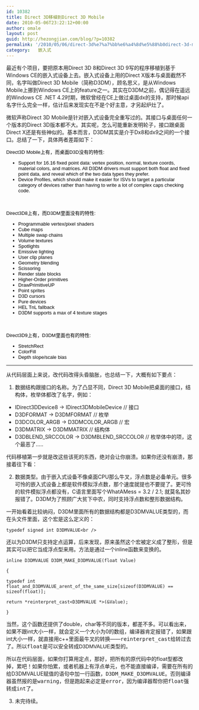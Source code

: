 ```yaml
---
id: 10382
title: Direct 3D移植到Direct 3D Mobile
date: 2010-05-06T23:22:12+00:00
author: omale
layout: post
guid: http://hezongjian.com/blog/?p=10382
permalink: '/2010/05/06/direct-3d%e7%a7%bb%e6%a4%8d%e5%88%b0direct-3d-mobile/'
category:   嵌入式  
---
```

最近有个项目，要把原本用Direct 3D 8和Direct 3D 9写的程序移植到基于Windows CE的嵌入式设备上去。嵌入式设备上用的Direct X版本与桌面截然不同，名字叫做Direct 3D Mobile（简称D3DM），顾名思义，是从Windows Mobile上挪到Windows CE上的feature之一。其实在D3DM之前，偶记得在遥远的Windows CE .NET 4.2时期，微软曾经在CE上做过桌面dx的支持，那时候api名字什么完全一样，估计后来发现实在不是个好主意，才另起炉灶了。

微软声称Direct 3D Mobile是针对嵌入式设备完全重写过的。其接口与桌面任何一个版本的Direct 3D版本都不大。其实呢，怎么可能重新发明轮子，接口跟桌面Direct X还是有些神似的。基本而言，D3DM其实是介于Dx8和dx9之间的一个接口。总结了一下，具体两者差距如下：

 

<p style="padding-top: 0px; padding-right: 0px; padding-bottom: 0px; padding-left: 0px; margin-top: 0.5em; margin-right: 0px; margin-bottom: 1em; margin-left: 0px; color: rgb(0, 0, 0); font-family: Verdana, Arial, Helvetica, sans-serif; font-size: 13px; ">
  Direct3D Mobile上有，而桌面D3D没有的特性:
</p>

<ul style="padding-top: 0px; padding-right: 0px; padding-bottom: 0px; padding-left: 0px; margin-top: 0.5em; margin-right: 0px; margin-bottom: 1em; margin-left: 2.5em; color: rgb(0, 0, 0); font-family: Verdana, Arial, Helvetica, sans-serif; font-size: 13px; ">
  <li style="padding-top: 0px; padding-right: 0px; padding-bottom: 0px; padding-left: 0px; margin-top: 0px; margin-right: 0px; margin-bottom: 0px; margin-left: 0px; ">
    Support for 16.16 fixed point data: vertex position, normal, texture coords, material colors, and matrices. All D3DM drivers must support both float and fixed point data, and reveal which of the two data types they prefer.
  </li>
  <li style="padding-top: 0px; padding-right: 0px; padding-bottom: 0px; padding-left: 0px; margin-top: 0px; margin-right: 0px; margin-bottom: 0px; margin-left: 0px; ">
    Device Profiles, which should make it easier for ISVs to target a particular category of devices rather than having to write a lot of complex caps checking code.
  </li>
</ul>

<p style="padding-top: 0px; padding-right: 0px; padding-bottom: 0px; padding-left: 0px; margin-top: 0.5em; margin-right: 0px; margin-bottom: 1em; margin-left: 0px; color: rgb(0, 0, 0); font-family: Verdana, Arial, Helvetica, sans-serif; font-size: 13px; ">
  <br style="padding-top: 0px; padding-right: 0px; padding-bottom: 0px; padding-left: 0px; margin-top: 0px; margin-right: 0px; margin-bottom: 0px; margin-left: 0px; " /><br /> Direct3D8上有，而D3DM里面没有的特性:
</p>

<ul style="padding-top: 0px; padding-right: 0px; padding-bottom: 0px; padding-left: 0px; margin-top: 0.5em; margin-right: 0px; margin-bottom: 1em; margin-left: 2.5em; color: rgb(0, 0, 0); font-family: Verdana, Arial, Helvetica, sans-serif; font-size: 13px; ">
  <li style="padding-top: 0px; padding-right: 0px; padding-bottom: 0px; padding-left: 0px; margin-top: 0px; margin-right: 0px; margin-bottom: 0px; margin-left: 0px; ">
    Programmable vertex/pixel shaders
  </li>
  <li style="padding-top: 0px; padding-right: 0px; padding-bottom: 0px; padding-left: 0px; margin-top: 0px; margin-right: 0px; margin-bottom: 0px; margin-left: 0px; ">
    Cube maps
  </li>
  <li style="padding-top: 0px; padding-right: 0px; padding-bottom: 0px; padding-left: 0px; margin-top: 0px; margin-right: 0px; margin-bottom: 0px; margin-left: 0px; ">
    Multiple swap chains
  </li>
  <li style="padding-top: 0px; padding-right: 0px; padding-bottom: 0px; padding-left: 0px; margin-top: 0px; margin-right: 0px; margin-bottom: 0px; margin-left: 0px; ">
    Volume textures
  </li>
  <li style="padding-top: 0px; padding-right: 0px; padding-bottom: 0px; padding-left: 0px; margin-top: 0px; margin-right: 0px; margin-bottom: 0px; margin-left: 0px; ">
    Spotlights
  </li>
  <li style="padding-top: 0px; padding-right: 0px; padding-bottom: 0px; padding-left: 0px; margin-top: 0px; margin-right: 0px; margin-bottom: 0px; margin-left: 0px; ">
    Emissive lighting
  </li>
  <li style="padding-top: 0px; padding-right: 0px; padding-bottom: 0px; padding-left: 0px; margin-top: 0px; margin-right: 0px; margin-bottom: 0px; margin-left: 0px; ">
    User clip planes
  </li>
  <li style="padding-top: 0px; padding-right: 0px; padding-bottom: 0px; padding-left: 0px; margin-top: 0px; margin-right: 0px; margin-bottom: 0px; margin-left: 0px; ">
    Geometry blending
  </li>
  <li style="padding-top: 0px; padding-right: 0px; padding-bottom: 0px; padding-left: 0px; margin-top: 0px; margin-right: 0px; margin-bottom: 0px; margin-left: 0px; ">
    Scissoring
  </li>
  <li style="padding-top: 0px; padding-right: 0px; padding-bottom: 0px; padding-left: 0px; margin-top: 0px; margin-right: 0px; margin-bottom: 0px; margin-left: 0px; ">
    Render state blocks
  </li>
  <li style="padding-top: 0px; padding-right: 0px; padding-bottom: 0px; padding-left: 0px; margin-top: 0px; margin-right: 0px; margin-bottom: 0px; margin-left: 0px; ">
    Higher-Order primitives
  </li>
  <li style="padding-top: 0px; padding-right: 0px; padding-bottom: 0px; padding-left: 0px; margin-top: 0px; margin-right: 0px; margin-bottom: 0px; margin-left: 0px; ">
    DrawPrimitiveUP
  </li>
  <li style="padding-top: 0px; padding-right: 0px; padding-bottom: 0px; padding-left: 0px; margin-top: 0px; margin-right: 0px; margin-bottom: 0px; margin-left: 0px; ">
    Point sprites
  </li>
  <li style="padding-top: 0px; padding-right: 0px; padding-bottom: 0px; padding-left: 0px; margin-top: 0px; margin-right: 0px; margin-bottom: 0px; margin-left: 0px; ">
    D3D cursors
  </li>
  <li style="padding-top: 0px; padding-right: 0px; padding-bottom: 0px; padding-left: 0px; margin-top: 0px; margin-right: 0px; margin-bottom: 0px; margin-left: 0px; ">
    Pure devices
  </li>
  <li style="padding-top: 0px; padding-right: 0px; padding-bottom: 0px; padding-left: 0px; margin-top: 0px; margin-right: 0px; margin-bottom: 0px; margin-left: 0px; ">
    HEL TnL fallback
  </li>
  <li style="padding-top: 0px; padding-right: 0px; padding-bottom: 0px; padding-left: 0px; margin-top: 0px; margin-right: 0px; margin-bottom: 0px; margin-left: 0px; ">
    D3DM supports a max of 4 texture stages
  </li>
</ul>

<p style="padding-top: 0px; padding-right: 0px; padding-bottom: 0px; padding-left: 0px; margin-top: 0.5em; margin-right: 0px; margin-bottom: 1em; margin-left: 0px; color: rgb(0, 0, 0); font-family: Verdana, Arial, Helvetica, sans-serif; font-size: 13px; ">
  <br style="padding-top: 0px; padding-right: 0px; padding-bottom: 0px; padding-left: 0px; margin-top: 0px; margin-right: 0px; margin-bottom: 0px; margin-left: 0px; " /><br /> Direct3D9上有，D3DM里面也有的特性:
</p>

<ul style="padding-top: 0px; padding-right: 0px; padding-bottom: 0px; padding-left: 0px; margin-top: 0.5em; margin-right: 0px; margin-bottom: 1em; margin-left: 2.5em; color: rgb(0, 0, 0); font-family: Verdana, Arial, Helvetica, sans-serif; font-size: 13px; ">
  <li>
    StretchRect
  </li>
  <li>
    ColorFill
  </li>
  <li>
    Depth slope/scale bias
  </li>
</ul>

 

* * *

 

从代码层面上来说，改代码改得头昏脑胀，也总结一下，大概有如下要点：

1. 数据结构跟接口的名称。为了凸显不同，Direct 3D Mobile把桌面的接口，结构体，枚举体都改了名字，例如：

  * IDirect3DDevice8 -> IDirect3DMobileDevice // 接口
  * D3DFORMAT -> D3DMFORMAT // 枚举
  * D3DCOLOR\_ARGB -> D3DMCOLOR\_ARGB // 宏
  * D3DMATRIX -> D3DMMATRIX // 结构体
  * D3DBLEND\_SRCCOLOR -> D3DMBLEND\_SRCCOLOR // 枚举体中的项，这个最恶了&#8230;..

代码移植第一步就是改这些该死的东西，绝对会让你崩溃。如果你还没有崩溃，那接着往下看：

2. 数据类型。由于嵌入式设备不像桌面CPU那么牛叉，浮点数是必备单元。很多可怜的嵌入式设备上都是软件模拟浮点数，那个速度就提也不要提了。更可怜的软件模拟浮点都没有，C语言里面写个WhatAMess = 3.2 / 2.1; 就莫名其妙报错了。D3DM为了照顾广大贫下中农，同时支持浮点数和整形数据结构。

一开始看着比较纳闷，D3DM里面所有的数据结构都是D3DMVALUE类型的，而在头文件里面，这个宏是这么定义的：

`typedef signed int D3DMVALUE<br />
` 

还以为D3DM只支持定点运算，后来发现，原来虽然这个宏被定义成了整形，但是其实可以把它当成浮点型来用。方法是通过一个inline函数来变换的。

 

`inline D3DMVALUE D3DM_MAKE_D3DMVALUE(float Value)`

`{`

`typedef int float_and_D3DMVALUE_arent_of_the_same_size[sizeof(D3DMVALUE) == sizeof(float)];`

`return *reinterpret_cast<D3DMVALUE *>(&Value);`

`}`

当然，这个函数还提供了double，char等不同的版本，都差不多。可以看出来，如果不跟int大小一样，就会定义一个大小为0的数组，编译器肯定报错了，如果跟int大小一样，就直接用c++里面最牛叉的转换&mdash;&mdash;<span class="Apple-style-span" style="font-family: monospace; ">reinterpret_cast给转过去了。所以float是可以安全转成<span class="Apple-style-span" style="font-family: Arial, Verdana, sans-serif; ">D3DMVALUE类型的。</span></span>

所以在代码层面，如果你打算用定点，那好，把所有的原代码中的float型都改掉，累吧！如果你怕累，或者机器上有浮点单元，也不能直接编译，需要在所有的给D3DMVALUE赋值的语句中加一行函数，<span class="Apple-style-span" style="font-family: monospace; ">D3DM_MAKE_D3DMVALUE。否则编译器虽然报的是warning，但是跑起来必定是error，因为编译器帮你把float强转成int了。</span>

3. 未完待续。